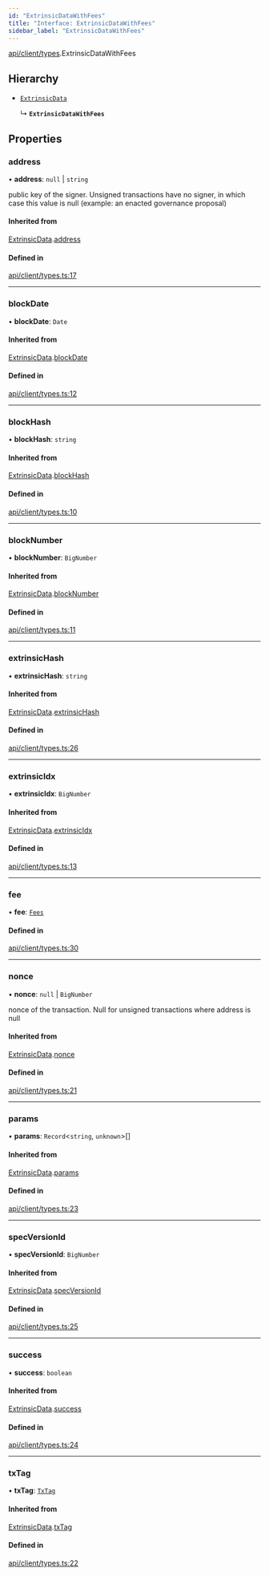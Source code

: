 ```yaml
---
id: "ExtrinsicDataWithFees"
title: "Interface: ExtrinsicDataWithFees"
sidebar_label: "ExtrinsicDataWithFees"
---
```


[api/client/types](../../../../../modules/API/Client/Types/Types.md).ExtrinsicDataWithFees

## Hierarchy

- [`ExtrinsicData`](../ExtrinsicData/ExtrinsicData.md)

  ↳ **`ExtrinsicDataWithFees`**

## Properties

### address

• **address**: ``null`` \| `string`

public key of the signer. Unsigned transactions have no signer, in which case this value is null (example: an enacted governance proposal)

#### Inherited from

[ExtrinsicData](../ExtrinsicData/ExtrinsicData.md).[address](../ExtrinsicData/ExtrinsicData.md#address)

#### Defined in

[api/client/types.ts:17](https://github.com/PolymeshAssociation/polymesh-sdk/blob/c8da9dfce/src/api/client/types.ts#L17)

___

### blockDate

• **blockDate**: `Date`

#### Inherited from

[ExtrinsicData](../ExtrinsicData/ExtrinsicData.md).[blockDate](../ExtrinsicData/ExtrinsicData.md#blockdate)

#### Defined in

[api/client/types.ts:12](https://github.com/PolymeshAssociation/polymesh-sdk/blob/c8da9dfce/src/api/client/types.ts#L12)

___

### blockHash

• **blockHash**: `string`

#### Inherited from

[ExtrinsicData](../ExtrinsicData/ExtrinsicData.md).[blockHash](../ExtrinsicData/ExtrinsicData.md#blockhash)

#### Defined in

[api/client/types.ts:10](https://github.com/PolymeshAssociation/polymesh-sdk/blob/c8da9dfce/src/api/client/types.ts#L10)

___

### blockNumber

• **blockNumber**: `BigNumber`

#### Inherited from

[ExtrinsicData](../ExtrinsicData/ExtrinsicData.md).[blockNumber](../ExtrinsicData/ExtrinsicData.md#blocknumber)

#### Defined in

[api/client/types.ts:11](https://github.com/PolymeshAssociation/polymesh-sdk/blob/c8da9dfce/src/api/client/types.ts#L11)

___

### extrinsicHash

• **extrinsicHash**: `string`

#### Inherited from

[ExtrinsicData](../ExtrinsicData/ExtrinsicData.md).[extrinsicHash](../ExtrinsicData/ExtrinsicData.md#extrinsichash)

#### Defined in

[api/client/types.ts:26](https://github.com/PolymeshAssociation/polymesh-sdk/blob/c8da9dfce/src/api/client/types.ts#L26)

___

### extrinsicIdx

• **extrinsicIdx**: `BigNumber`

#### Inherited from

[ExtrinsicData](../ExtrinsicData/ExtrinsicData.md).[extrinsicIdx](../ExtrinsicData/ExtrinsicData.md#extrinsicidx)

#### Defined in

[api/client/types.ts:13](https://github.com/PolymeshAssociation/polymesh-sdk/blob/c8da9dfce/src/api/client/types.ts#L13)

___

### fee

• **fee**: [`Fees`](../Fees/Fees.md)

#### Defined in

[api/client/types.ts:30](https://github.com/PolymeshAssociation/polymesh-sdk/blob/c8da9dfce/src/api/client/types.ts#L30)

___

### nonce

• **nonce**: ``null`` \| `BigNumber`

nonce of the transaction. Null for unsigned transactions where address is null

#### Inherited from

[ExtrinsicData](../ExtrinsicData/ExtrinsicData.md).[nonce](../ExtrinsicData/ExtrinsicData.md#nonce)

#### Defined in

[api/client/types.ts:21](https://github.com/PolymeshAssociation/polymesh-sdk/blob/c8da9dfce/src/api/client/types.ts#L21)

___

### params

• **params**: `Record`\<`string`, `unknown`\>[]

#### Inherited from

[ExtrinsicData](../ExtrinsicData/ExtrinsicData.md).[params](../ExtrinsicData/ExtrinsicData.md#params)

#### Defined in

[api/client/types.ts:23](https://github.com/PolymeshAssociation/polymesh-sdk/blob/c8da9dfce/src/api/client/types.ts#L23)

___

### specVersionId

• **specVersionId**: `BigNumber`

#### Inherited from

[ExtrinsicData](../ExtrinsicData/ExtrinsicData.md).[specVersionId](../ExtrinsicData/ExtrinsicData.md#specversionid)

#### Defined in

[api/client/types.ts:25](https://github.com/PolymeshAssociation/polymesh-sdk/blob/c8da9dfce/src/api/client/types.ts#L25)

___

### success

• **success**: `boolean`

#### Inherited from

[ExtrinsicData](../ExtrinsicData/ExtrinsicData.md).[success](../ExtrinsicData/ExtrinsicData.md#success)

#### Defined in

[api/client/types.ts:24](https://github.com/PolymeshAssociation/polymesh-sdk/blob/c8da9dfce/src/api/client/types.ts#L24)

___

### txTag

• **txTag**: [`TxTag`](../../../../../modules/Generated/Types/Types.md#txtag)

#### Inherited from

[ExtrinsicData](../ExtrinsicData/ExtrinsicData.md).[txTag](../ExtrinsicData/ExtrinsicData.md#txtag)

#### Defined in

[api/client/types.ts:22](https://github.com/PolymeshAssociation/polymesh-sdk/blob/c8da9dfce/src/api/client/types.ts#L22)
